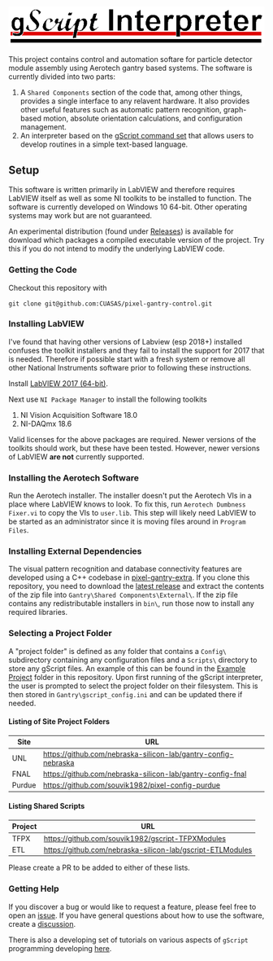 ![gScript Interpreter](https://raw.githubusercontent.com/CUASAS/pixel-gantry-control/master/gScript_header.png)

This project contains control and automation softare for particle detector module assembly using Aerotech gantry based systems. The software is currently divided into two parts:

  1. A `Shared Components` section of the code that, among other things, provides a single interface to any relavent hardware. It also provides other useful features such as automatic pattern recognition, graph-based motion, absolute orientation calculations, and configuration management.
  2. An interpreter based on the [gScript command set](https://github.com/CUASAS/pixel-gantry-control/blob/master/Gantry/gScript%20Application/gScript%20Documentation.md) that allows users to develop routines in a simple text-based language.

## Setup

This software is written primarily in LabVIEW and therefore requires LabVIEW itself as well as some NI toolkits to be installed to function. The software is currently developed on Windows 10 64-bit. Other operating systems may work but are not guaranteed.

An experimental distribution (found under [Releases](https://github.com/CUASAS/pixel-gantry-control/releases)) is available for download which packages a compiled executable version of the project. Try this if you do not intend to modify the underlying LabVIEW code.

### Getting the Code

Checkout this repository with

```
git clone git@github.com:CUASAS/pixel-gantry-control.git
```


### Installing LabVIEW

I've found that having other versions of Labview (esp 2018+) installed confuses the toolkit installers and they fail to install the support for 2017 that is needed. Therefore if possible start with a fresh system or remove all other National Instruments software prior to following these instructions.

Install [LabVIEW 2017 (64-bit)](http://www.ni.com/download/labview-development-system-2017/6698/en/).

Next use `NI Package Manager` to install the following toolkits

  1. NI Vision Acquisition Software 18.0
  2. NI-DAQmx 18.6

Valid licenses for the above packages are required. Newer versions of the toolkits should work, but these have been tested. However, newer versions of LabVIEW **are not** currently supported.

### Installing the Aerotech Software

Run the Aerotech installer. The installer doesn't put the Aerotech VIs in a place where LabVIEW knows to look. To fix this, run `Aerotech Dumbness Fixer.vi` to copy the VIs to `user.lib`. This step will likely need LabVIEW to be started as an administrator since it is moving files around in `Program Files`.


### Installing External Dependencies

The visual pattern recognition and database connectivity features are developed using a C++ codebase in [pixel-gantry-extra](https://github.com/cfangmeier/pixel-gantry-extra). If you clone this repository, you need to download the [latest release](https://github.com/cfangmeier/pixel-gantry-extra/releases) and extract the contents of the zip file into `Gantry\Shared Components\External\`. If the zip file contains any redistributable installers in `bin\`, run those now to install any required libraries.

### Selecting a Project Folder

A "project folder" is defined as any folder that contains a `Config\` subdirectory containing any configuration files and a `Scripts\` directory to store any gScript files. An example of this can be found in the [Example Project](https://github.com/CUASAS/pixel-gantry-control/tree/master/Example%20Project) folder in this repository. Upon first running of the gScript interpreter, the user is prompted to select the project folder on their filesystem. This is then stored in `Gantry\gscript_config.ini` and can be updated there if needed.

#### Listing of Site Project Folders

| Site      | URL                                                                 |
|-----------|---------------------------------------------------------------------|
| UNL       | https://github.com/nebraska-silicon-lab/gantry-config-nebraska      |
| FNAL      | https://github.com/nebraska-silicon-lab/gantry-config-fnal          |
| Purdue    | https://github.com/souvik1982/pixel-config-purdue                   |

#### Listing Shared Scripts

| Project | URL                                                            |
|---------|----------------------------------------------------------------|
| TFPX    | https://github.com/souvik1982/gscript-TFPXModules              |
| ETL     | https://github.com/nebraska-silicon-lab/gscript-ETLModules     |

Please create a PR to be added to either of these lists.

### Getting Help

If you discover a bug or would like to request a feature, please feel free to open an [issue](https://github.com/CUASAS/pixel-gantry-control/issues). If you have general questions about how to use the software, create a [discussion](https://github.com/CUASAS/pixel-gantry-control/discussions).

There is also a developing set of tutorials on various aspects of `gScript` programming developing [here](https://drive.google.com/drive/folders/1jjhutLgPGgwVizSZdoIk1yHqYb2zJ_WL?usp=sharing).
